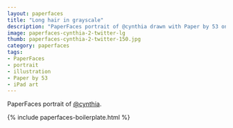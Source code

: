 ```yaml
---
layout: paperfaces
title: "Long hair in grayscale"
description: "PaperFaces portrait of @cynthia drawn with Paper by 53 on an iPad."
image: paperfaces-cynthia-2-twitter-lg
thumb: paperfaces-cynthia-2-twitter-150.jpg
category: paperfaces
tags: 
- PaperFaces
- portrait
- illustration
- Paper by 53
- iPad art
---
```


PaperFaces portrait of [@cynthia](http://twitter.com/cynthia).

{% include paperfaces-boilerplate.html %}
